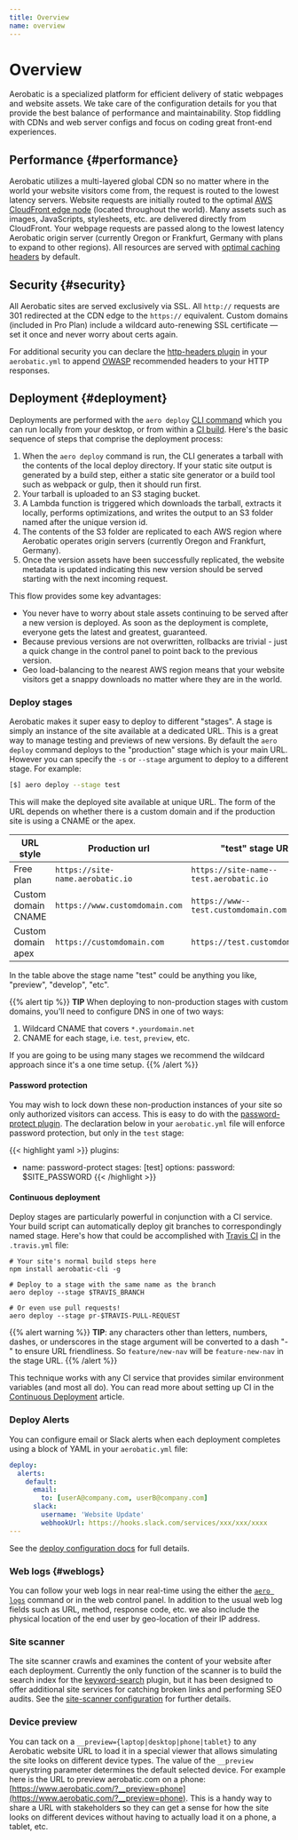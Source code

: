 ```yaml
---
title: Overview
name: overview
---
```


# Overview
Aerobatic is a specialized platform for efficient delivery of static webpages and website assets. We take care of the configuration details for you that provide the best balance of performance and maintainability. Stop fiddling with CDNs and web server configs and focus on coding great front-end experiences.

## Performance {#performance}

Aerobatic utilizes a multi-layered global CDN so no matter where in the world your website visitors come from, the request is routed to the lowest latency servers. Website requests are initially routed to the optimal [AWS CloudFront edge node](https://aws.amazon.com/cloudfront/details/) (located throughout the world). Many assets such as images, JavaScripts, stylesheets, etc. are delivered directly from CloudFront. Your webpage requests are passed along to the lowest latency Aerobatic origin server (currently Oregon or Frankfurt, Germany with plans to expand to other regions). All resources are served with [optimal caching headers](/docs/static-serving#cache-headers) by default.

## Security {#security}

All Aerobatic sites are served exclusively via SSL. All `http://` requests are 301 redirected at the CDN edge to the `https://` equivalent. Custom domains (included in Pro Plan) include a wildcard auto-renewing SSL certificate &mdash; set it once and never worry about certs again.

For additional security you can declare the [http-headers plugin](/docs/plugins/http-headers/#security-headers) in your `aerobatic.yml` to append [OWASP](https://www.owasp.org/index.php/Main_Page) recommended headers to your HTTP responses.

## Deployment {#deployment}

Deployments are performed with the `aero deploy` [CLI command](/docs/cli/#deploy) which you can run locally from your desktop, or from within a [CI build](/docs/continuous-deployment/). Here's the basic sequence of steps that comprise the deployment process:

1. When the `aero deploy` command is run, the CLI generates a tarball with the contents of the local deploy directory. If your static site output is generated by a build step, either a static site generator or a build tool such as webpack or gulp, then it should run first.
2. Your tarball is uploaded to an S3 staging bucket.
3. A Lambda function is triggered which downloads the tarball, extracts it locally, performs optimizations, and writes the output to an S3 folder named after the unique version id.
4. The contents of the S3 folder are replicated to each AWS region where Aerobatic operates origin servers (currently Oregon and Frankfurt, Germany).
5. Once the version assets have been successfully replicated, the website metadata is updated indicating this new version should be served starting with the next incoming request.

This flow provides some key advantages:

* You never have to worry about stale assets continuing to be served after a new version is deployed. As soon as the deployment is complete, everyone gets the latest and greatest, guaranteed.
* Because previous versions are not overwritten, rollbacks are trivial - just a quick change in the control panel to point back to the previous version.
* Geo load-balancing to the nearest AWS region means that your website visitors get a snappy downloads no matter where they are in the world.

### Deploy stages

Aerobatic makes it super easy to deploy to different "stages". A stage is simply an instance of the site available at a dedicated URL. This is a great way to manage testing and previews of new versions. By default the `aero deploy` command deploys to the "production" stage which is your main URL. However you can specify the `-s` or `--stage` argument to deploy to a different stage. For example:

~~~sh
[$] aero deploy --stage test
~~~

This will make the deployed site available at unique URL. The form of the URL depends on whether there is a custom domain and if the production site is using a CNAME or the apex.

| URL style   | Production url | "test" stage URL |
| ------------- | --------- | ------------- |
| Free plan | `https://site-name.aerobatic.io` | `https://site-name--test.aerobatic.io` |
| Custom domain CNAME | `https://www.customdomain.com` | `https://www--test.customdomain.com`|
| Custom domain apex | `https://customdomain.com` | `https://test.customdomain.com` |

In the table above the stage name "test" could be anything you like, "preview", "develop", "etc".

{{% alert tip %}}
**TIP** When deploying to non-production stages with custom domains, you'll need to configure DNS in one of two ways:

1. Wildcard CNAME that covers `*.yourdomain.net`
2. CNAME for each stage, i.e. `test`, `preview`, etc.

If you are going to be using many stages we recommend the wildcard approach since it's a one time setup.
{{% /alert %}}

#### Password protection
You may wish to lock down these non-production instances of your site so only authorized visitors can access. This is easy to do with the [password-protect plugin](/docs/plugins/password-protect/). The declaration below in your `aerobatic.yml` file will enforce password protection, but only in the `test` stage:

{{< highlight yaml >}}
plugins:
  - name: password-protect
    stages: [test]
    options:
      password: $SITE_PASSWORD
{{< /highlight >}}

#### Continuous deployment

Deploy stages are particularly powerful in conjunction with a CI service. Your build script can automatically deploy git branches to correspondingly named stage. Here's how that could be accomplished with [Travis CI](https://travis-ci.com) in the `.travis.yml` file:

~~~console
# Your site's normal build steps here
npm install aerobatic-cli -g

# Deploy to a stage with the same name as the branch
aero deploy --stage $TRAVIS_BRANCH

# Or even use pull requests!
aero deploy --stage pr-$TRAVIS-PULL-REQUEST
~~~

{{% alert warning %}}
**TIP**: any characters other than letters, numbers, dashes, or underscores in the stage argument will be converted to a dash "-" to ensure URL friendliness. So `feature/new-nav` will be `feature-new-nav` in the stage URL.
{{% /alert %}}

This technique works with any CI service that provides similar environment variables (and most all do). You can read more about setting up CI in the [Continuous Deployment](/docs/continuous-deployment) article.

### Deploy Alerts

You can configure email or Slack alerts when each deployment completes using a block of YAML in your `aerobatic.yml` file:

~~~yaml
deploy:
  alerts:
    default:
      email:
        to: [userA@company.com, userB@company.com]
      slack:
        username: 'Website Update'
        webhookUrl: https://hooks.slack.com/services/xxx/xxx/xxxx
---
~~~

See the [deploy configuration docs](/docs/configuration/#deploy-alerts) for full details.

### Web logs {#weblogs}

You can follow your web logs in near real-time using the either the [`aero logs`](/docs/cli/#logs) command or in the web control panel. In addition to the usual web log fields such as URL, method, response code, etc. we also include the physical location of the end user by geo-location of their IP address.

### Site scanner

The site scanner crawls and examines the content of your website after each deployment. Currently the only function of the scanner is to build the search index for the [keyword-search](/docs/plugins/keyword-search) plugin, but it has been designed to offer additional site services for catching broken links and performing SEO audits. See the [site-scanner configuration](/docs/configuration/#site-scanner) for further details.

### Device preview

You can tack on a `__preview={laptop|desktop|phone|tablet}` to any Aerobatic website URL to load it in a special viewer that allows simulating the site looks on different device types. The value of the `__preview` querystring parameter determines the default selected device. For example here is the URL to preview aerobatic.com on a phone: [https://www.aerobatic.com/?__preview=phone](https://www.aerobatic.com/?__preview=phone). This is a handy way to share a URL with stakeholders so they can get a sense for how the site looks on different devices without having to actually load it on a phone, a tablet, etc.